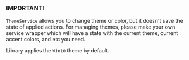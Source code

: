 ### IMPORTANT!

`ThemeService` allows you to change theme or color, but it doesn't save the state of applied actions.
For managing themes, please make your own service wrapper which will have a state with the current theme, current accent colors, and etc you need.

Library applies the `Win10` theme by default.
